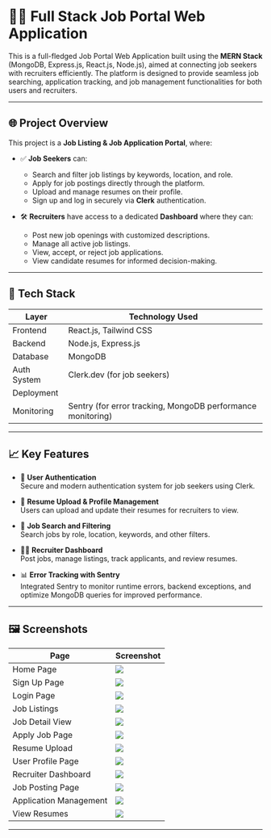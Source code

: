 # 🧑‍💼 Full Stack Job Portal Web Application

This is a full-fledged Job Portal Web Application built using the **MERN Stack** (MongoDB, Express.js, React.js, Node.js), aimed at connecting job seekers with recruiters efficiently. The platform is designed to provide seamless job searching, application tracking, and job management functionalities for both users and recruiters.

---

## 🌐 Project Overview

This project is a **Job Listing & Job Application Portal**, where:

- ✅ **Job Seekers** can:
  - Search and filter job listings by keywords, location, and role.
  - Apply for job postings directly through the platform.
  - Upload and manage resumes on their profile.
  - Sign up and log in securely via **Clerk** authentication.

- 🛠️ **Recruiters** have access to a dedicated **Dashboard** where they can:
  - Post new job openings with customized descriptions.
  - Manage all active job listings.
  - View, accept, or reject job applications.
  - View candidate resumes for informed decision-making.

---

## 🚀 Tech Stack

| Layer        | Technology Used               |
|--------------|-------------------------------|
| Frontend     | React.js, Tailwind CSS        |
| Backend      | Node.js, Express.js           |
| Database     | MongoDB                       |
| Auth System  | Clerk.dev (for job seekers)   |
| Deployment   |                               |
| Monitoring   | Sentry (for error tracking, MongoDB performance monitoring) |

---

## 📈 Key Features

- 🔐 **User Authentication**  
  Secure and modern authentication system for job seekers using Clerk.

- 📄 **Resume Upload & Profile Management**  
  Users can upload and update their resumes for recruiters to view.

- 🧭 **Job Search and Filtering**  
  Search jobs by role, location, keywords, and other filters.

- 🧑‍💼 **Recruiter Dashboard**  
  Post jobs, manage listings, track applicants, and review resumes.

- 📊 **Error Tracking with Sentry**  
  Integrated Sentry to monitor runtime errors, backend exceptions, and optimize MongoDB queries for improved performance.

---

## 🖼️ Screenshots

| Page | Screenshot |
|------|------------|
| Home Page | ![](myNewFolder/1.png) |
| Sign Up Page | ![](myNewFolder/2.png) |
| Login Page | ![](myNewFolder/3.png) |
| Job Listings | ![](myNewFolder/4.png) |
| Job Detail View | ![](myNewFolder/5.png) |
| Apply Job Page | ![](myNewFolder/6.png) |
| Resume Upload | ![](myNewFolder/7.png) |
| User Profile Page | ![](myNewFolder/8.png) |
| Recruiter Dashboard | ![](myNewFolder/9.png) |
| Job Posting Page | ![](myNewFolder/10.png) |
| Application Management | ![](myNewFolder/11.png) |
| View Resumes | ![](myNewFolder/12.png) |

---

